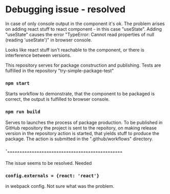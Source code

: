 # Debugging issue - resolved
In case of only console output in the component it's ok.
The problem arises on adding react stuff to react component - in this case "useState".
Adding "useState" causes the error "TypeError: Cannot read properties of null (reading 'useState')" in browser console.

Looks like react stuff isn't reachable to the component, or there is interference between versions.

This repository serves for package construction and publishing. Tests are fulfilled in the repository "try-simple-package-test"

### `npm start`
Starts workflow to demonstrate, that the component to be packaged is correct, the output is fulfilled to browser console.
### `npm run build`
Serves to launches the process of package production. To be published in GitHub repository the project is sent to the repoitory, on making release version in the repository action is started, that yields stuff to produce the package. The action is submitted in the ".github/workflows" directory.
### `-----------------------------------------------
The issue seems to be resolved.
Needed 
### `config.externals = {react: 'react'}`
in webpack config. Not sure what was the problem.